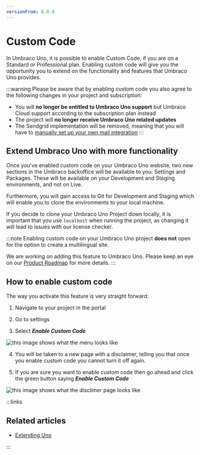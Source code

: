 ```yaml
---
versionFrom: 8.0.0
---
```


# Custom Code

In Umbraco Uno, it is possible to enable Custom Code, if you are on a Standard or Professional plan. Enabling custom code will give you the opportunity you to extend on the functionality and features that Umbraco Uno provides.

:::warning
Please be aware that by enabling custom code you also agree to the following changes in your project and subscription:

* You will **no longer be entitled to Umbraco Uno support** but Umbraco Cloud support according to the subscription plan instead
* The project will **no longer receive Umbraco Uno related updates**
* The Sendgrid implementation will be removed, meaning that you will have to [manually set up your own mail integration](../../Umbraco-Cloud/Set-Up/SMTP-settings/index.md) 
:::

## Extend Umbraco Uno with more functionality

Once you've enabled custom code on your Umbraco Uno website, two new sections in the Umbraco backoffice will be available to you: Settings and Packages. These will be available on your Development and Staging environments, and not on Live.

Furthermore, you will gain access to Git for Development and Staging which will enable you to clone the environments to your local machine.

If you decide to clone your Umbraco Uno Project down locally, it is important that you use `localhost` when running the project, as changing it will lead to issues with our license checker.

:::note
Enabling custom code on your Umbraco Uno project **does not** open for the option to create a multilingual site.

We are working on adding this feature to Umbraco Uno. Please keep an eye on our [Product Roadmap](https://umbraco.com/products/roadmap/) for more details.
:::

## How to enable custom code

The way you activate this feature is very straight forward:

1. Navigate to your project in the portal

2. Go to settings

3. Select ***Enable Custom Code***

![this image shows what the menu looks like](images/Enable-Custom-Code.png)

4. You will be taken to a new page with a disclaimer, telling you that once you enable custom code you cannot turn it off again.

5. If you are sure you want to enable custom code then go ahead and click the green button saying ***Enable Custom Code***

![this image shows what the disclimer page looks like](images/warning-page.png)

:::links
## Related articles

- [Extending Uno](../Creating-Content/Extending-Uno)

:::
